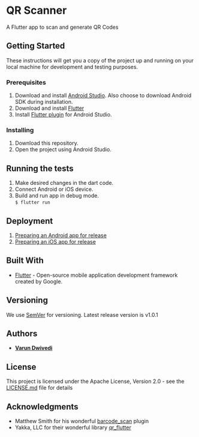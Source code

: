 # QR Scanner

A Flutter app to scan and generate QR Codes

## Getting Started

These instructions will get you a copy of the project up and running on your local machine for development and testing purposes.

### Prerequisites

1. Download and install [Android Studio](https://developer.android.com/studio). Also choose to download Android SDK during installation.
1. Download and install [Flutter](flutter.dev)
1. Install [Flutter plugin](flutter.dev/docs/get-started/editor) for Android Studio.

### Installing

1. Download this repository.
1. Open the project using Android Studio.

## Running the tests

1. Make desired changes in the dart code.
1. Connect Android or iOS device.
1. Build and run app in debug mode.  
```$ flutter run```

## Deployment

1. [Preparing an Android app for release](https://flutter.dev/docs/deployment/android)
1. [Preparing an iOS app for release](https://flutter.dev/docs/deployment/ios)

## Built With

* [Flutter](flutter.dev) - Open-source mobile application development framework created by Google.

## Versioning

We use [SemVer](https://semver.org/) for versioning. Latest release version is v1.0.1

## Authors

* [**Varun Dwivedi**](https://github.com/eagleranger96)

## License

This project is licensed under the Apache License, Version 2.0 - see the [LICENSE.md](LICENSE.md) file for details

## Acknowledgments

* Matthew Smith for his wonderful [barcode\_scan](https://pub.dev/packages/barcode_scan) plugin
* Yakka, LLC for their wonderful library [qr\_flutter](https://pub.dev/packages/qr_flutter)